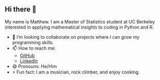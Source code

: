 ## Hi there 👋

My name is Matthew. I am a Master of Statistics student at UC Berkeley interested in applying mathematical insights to coding in Python and R.

<!--
- 🔭 I’m currently working on expanding my projects.
- 🌱 I’m learning more about programming-based analysis.
-->
- 👯 I’m looking to collaborate on projects where I can grow my programming skills.
- 📫 How to reach me:
  - [GitHub](https://github.com/MMSeguin2003)
  - [LinkedIn](https://www.linkedin.com/in/matthew-seguin-917752254/)
- 😄 Pronouns: He/Him
- ⚡ Fun fact: I am a musician, rock climber, and enjoy cooking.
